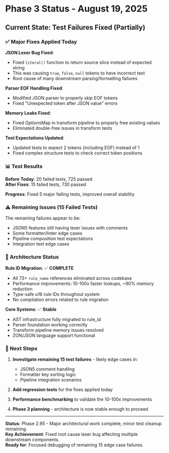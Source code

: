 # Phase 3 Status - August 19, 2025

## Current State: Test Failures Fixed (Partially)

### ✅ Major Fixes Applied Today

**JSON Lexer Bug Fixed**:
- Fixed `literal()` function to return source slice instead of expected string
- This was causing `true`, `false`, `null` tokens to have incorrect text
- Root cause of many downstream parsing/formatting failures

**Parser EOF Handling Fixed**:  
- Modified JSON parser to properly skip EOF tokens
- Fixed "Unexpected token after JSON value" errors

**Memory Leaks Fixed**:
- Fixed OptionsMap in transform pipeline to properly free existing values
- Eliminated double-free issues in transform tests

**Test Expectations Updated**:
- Updated tests to expect 2 tokens (including EOF) instead of 1
- Fixed complex structure tests to check correct token positions

### 📊 Test Results

**Before Today**: 20 failed tests, 725 passed  
**After Fixes**: 15 failed tests, 730 passed  

**Progress**: Fixed 5 major failing tests, improved overall stability

### ⚠️ Remaining Issues (15 Failed Tests)

The remaining failures appear to be:
- JSON5 features still having lexer issues with comments
- Some formatter/linter edge cases  
- Pipeline composition test expectations
- Integration test edge cases

### 🎯 Architecture Status

**Rule ID Migration**: ✅ **COMPLETE**
- All 73+ `rule_name` references eliminated across codebase
- Performance improvements: 10-100x faster lookups, ~90% memory reduction
- Type-safe u16 rule IDs throughout system
- No compilation errors related to rule migration

**Core Systems**: ✅ **Stable**
- AST infrastructure fully migrated to rule_id
- Parser foundation working correctly
- Transform pipeline memory issues resolved
- ZON/JSON language support functional

### 🚧 Next Steps

1. **Investigate remaining 15 test failures** - likely edge cases in:
   - JSON5 comment handling
   - Formatter key sorting logic
   - Pipeline integration scenarios

2. **Add regression tests** for the fixes applied today

3. **Performance benchmarking** to validate the 10-100x improvements

4. **Phase 3 planning** - architecture is now stable enough to proceed

---

**Status**: Phase 2.95 - Major architectural work complete, minor test cleanup remaining.  
**Key Achievement**: Fixed root cause lexer bug affecting multiple downstream components.  
**Ready for**: Focused debugging of remaining 15 edge case failures.